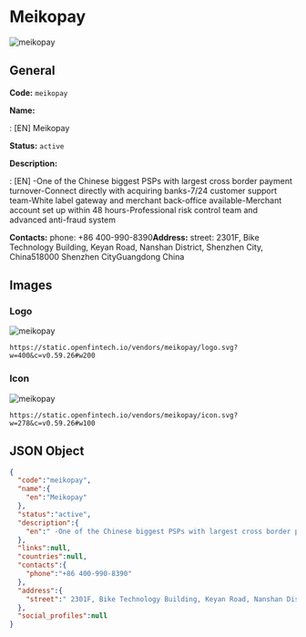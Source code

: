 
# Meikopay 
![meikopay](https://static.openfintech.io/vendors/meikopay/logo.svg?w=400&c=v0.59.26#w200)  

## General 
 
**Code:** `meikopay` 
 
**Name:** 
 
:	[EN] Meikopay 
 
**Status:** `active` 
 
**Description:** 
 
: [EN]  -One of the Chinese biggest PSPs with largest cross border payment turnover-Connect directly with acquiring banks-7/24 customer support team-White label gateway and merchant back-office available-Merchant account set up within 48 hours-Professional risk control team and advanced anti-fraud system  
 
**Contacts:** 
phone: +86 400-990-8390**Address:** 
street:  2301F, Bike Technology Building, Keyan Road, Nanshan District, Shenzhen City, China518000 Shenzhen CityGuangdong China  

## Images 

### Logo 
 
![meikopay](https://static.openfintech.io/vendors/meikopay/logo.svg?w=400&c=v0.59.26#w200)  

```
https://static.openfintech.io/vendors/meikopay/logo.svg?w=400&c=v0.59.26#w200
```  

### Icon 
 
![meikopay](https://static.openfintech.io/vendors/meikopay/icon.svg?w=278&c=v0.59.26#w100)  

```
https://static.openfintech.io/vendors/meikopay/icon.svg?w=278&c=v0.59.26#w100
```  

## JSON Object 

```json
{
  "code":"meikopay",
  "name":{
    "en":"Meikopay"
  },
  "status":"active",
  "description":{
    "en":" -One of the Chinese biggest PSPs with largest cross border payment turnover-Connect directly with acquiring banks-7\/24 customer support team-White label gateway and merchant back-office available-Merchant account set up within 48 hours-Professional risk control team and advanced anti-fraud system "
  },
  "links":null,
  "countries":null,
  "contacts":{
    "phone":"+86 400-990-8390"
  },
  "address":{
    "street":" 2301F, Bike Technology Building, Keyan Road, Nanshan District, Shenzhen City, China518000 Shenzhen CityGuangdong China "
  },
  "social_profiles":null
}
```  
